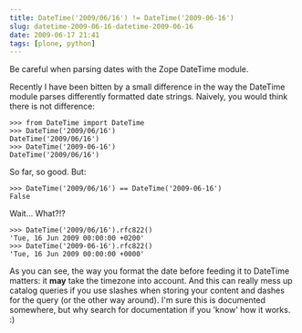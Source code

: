 ```yaml
---
title: DateTime('2009/06/16') != DateTime('2009-06-16')
slug: datetime-2009-06-16-datetime-2009-06-16
date: 2009-06-17 21:41
tags: [plone, python]
---
```


Be careful when parsing dates with the Zope DateTime module.

Recently I have been bitten by a small difference in the way the
DateTime module parses differently formatted date strings. Naively,
you would think there is not difference:

    >>> from DateTime import DateTime
    >>> DateTime('2009/06/16')
    DateTime('2009/06/16')
    >>> DateTime('2009-06-16')
    DateTime('2009/06/16')

So far, so good. But:

    >>> DateTime('2009/06/16') == DateTime('2009-06-16')
    False

Wait... What?!?

    >>> DateTime('2009/06/16').rfc822()
    'Tue, 16 Jun 2009 00:00:00 +0200'
    >>> DateTime('2009-06-16').rfc822()
    'Tue, 16 Jun 2009 00:00:00 +0000'

As you can see, the way you format the date before feeding it to
DateTime matters: it **may** take the timezone into account. And this
can really mess up catalog queries if you use slashes when storing
your content and dashes for the query (or the other way around). I'm
sure this is documented somewhere, but why search for documentation if
you 'know' how it works. :)

